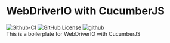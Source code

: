# WebDriverIO with CucumberJS

[![Github-CI](https://github.com/spnraju/demo-webdriverio-cucumberjs/actions/workflows/ci-build.yml/badge.svg)](https://github.com/spnraju/demo-webdriverio-cucumberjs/actions/workflows/ci-build.yml)
[![GitHub License](https://img.shields.io/github/license/spnraju/demo-webdriverio-cucumberjs)](https://github.com/spnraju/demo-webdriverio-cucumberjs/blob/main/LICENSE)
[![github](https://img.shields.io/badge/PRs-welcome-blue.svg)](https://github.com/spnraju/demo-webdriverio-cucumberjs)
<br>
This is a boilerplate for WebDriverIO with CucumberJS
